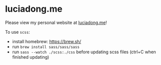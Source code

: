 # luciadong.me
Please view my personal website at [luciadong.me](luciadong.me)!

To use `scss`:
* install homebrew: https://brew.sh/
* run `brew install sass/sass/sass`
* run `sass --watch ./scss:./css` before updating scss files (ctrl+C when finished updating)